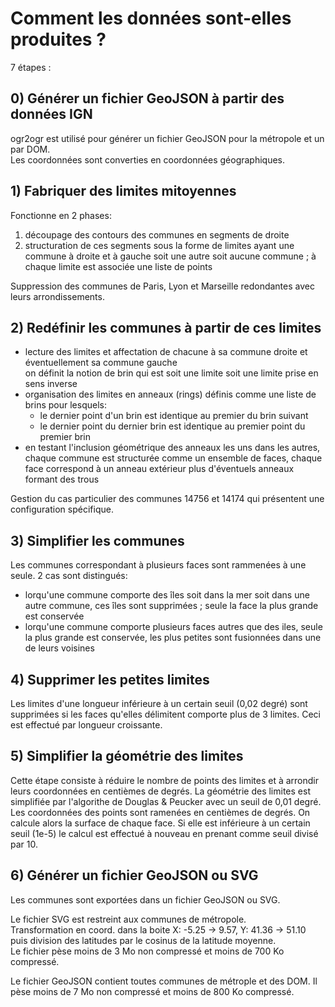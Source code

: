 # Comment les données sont-elles produites ?

7 étapes :

## 0) Générer un fichier GeoJSON à partir des données IGN
ogr2ogr est utilisé pour générer un fichier GeoJSON pour la métropole et un par DOM.    
Les coordonnées sont converties en coordonnées géographiques.    

## 1) Fabriquer des limites mitoyennes
Fonctionne en 2 phases:
1. découpage des contours des communes en segments de droite
2. structuration de ces segments sous la forme de limites ayant une commune à droite et à gauche soit une autre
   soit aucune commune ; à chaque limite est associée une liste de points
   
Suppression des communes de Paris, Lyon et Marseille redondantes avec leurs arrondissements.

## 2) Redéfinir les communes à partir de ces limites
- lecture des limites et affectation de chacune à sa commune droite et éventuellement sa commune gauche    
  on définit la notion de brin qui est soit une limite soit une limite prise en sens inverse
- organisation des limites en anneaux (rings) définis comme une liste de brins pour lesquels:
  - le dernier point d'un brin est identique au premier du brin suivant
  - le dernier point du dernier brin est identique au premier point du premier brin
- en testant l'inclusion géométrique des anneaux les uns dans les autres,
  chaque commune est structurée comme un ensemble de faces, chaque face correspond à un anneau extérieur plus
  d'éventuels anneaux formant des trous

Gestion du cas particulier des communes 14756 et 14174 qui présentent une configuration spécifique.

## 3) Simplifier les communes
Les communes correspondant à plusieurs faces sont rammenées à une seule.
2 cas sont distingués:
- lorqu'une commune comporte des îles soit dans la mer soit dans une autre commune, ces îles sont supprimées ;
  seule la face la plus grande est conservée
- lorqu'une commune comporte plusieurs faces autres que des iles, seule la plus grande est conservée,
  les plus petites sont fusionnées dans une de leurs voisines

## 4) Supprimer les petites limites
Les limites d'une longueur inférieure à un certain seuil (0,02 degré) sont supprimées si les faces qu'elles
délimitent comporte plus de 3 limites. Ceci est effectué par longueur croissante.

## 5) Simplifier la géométrie des limites
Cette étape consiste à réduire le nombre de points des limites et à arrondir leurs coordonnées en centièmes de degrés.
La géométrie des limites est simplifiée par l'algorithe de Douglas & Peucker avec un seuil de 0,01 degré.
Les coordonnées des points sont ramenées en centièmes de degrés.
On calcule alors la surface de chaque face. Si elle est inférieure à un certain seuil (1e-5) le calcul
est effectué à nouveau en prenant comme seuil divisé par 10.

## 6) Générer un fichier GeoJSON ou SVG
Les communes sont exportées dans un fichier GeoJSON ou SVG.

Le fichier SVG est restreint aux communes de métropole.  
Transformation en coord. dans la boite X: -5.25 -> 9.57, Y: 41.36 -> 51.10  
puis division des latitudes par le cosinus de la latitude moyenne.  
Le fichier pèse moins de 3 Mo non compressé et moins de 700 Ko compressé.  

Le fichier GeoJSON contient toutes communes de métrople et des DOM.
Il pèse moins de 7 Mo non compressé et moins de 800 Ko compressé.
